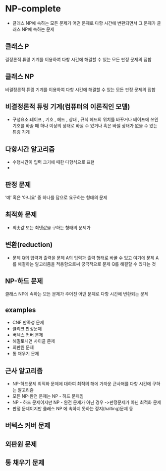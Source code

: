 # NP-complete
- 클래스 NP에 속하는 모든 문제가 어떤 문제로 다항 시간에 변환되면서 그 문제가 클래스 NP에 속하는 문제


## 클래스 P
결정론적 튜링 기계를 이용하여 다항 시간에 해결할 수 있는 모든 판정 문제의 집합

## 클래스 NP
비결정론적 튜링 기계를 이용하여 다항 시간에 해결할 수 있는 모든 판정 문제의 집합

## 비결정론적 튜링 기계(컴퓨터의 이론직인 모델)
- 구성요소:테이프 , 기호 , 헤드 , 상태 , 규칙
헤드의 위치를 바꾸거나 테이프에 쓰인 기호를 바꿀 때 하나 이상의 상태로 바뀔 수 있거나 혹은 바뀔 상태가 없을 수 있는 튜링 기계

## 다항시간 알고리즘
- 수행시간이 입력 크기에 때한 다항식으로 표현
- 

## 판정 문제 
‘예’ 혹은 ‘아니요’ 중 하나를 답으로 요구하는 형태의 문제
## 최적화 문제
- 최솟값 또는 최댓값을 구하는 형태의 문제가

## 변환(reduction)
- 문제 Q의 입력과 출력을 문제 A의 입력과 출력 형태로 바꿀 수 있고 여기에 문제 A를 해결하는 알고리즘을 적용함으로써 궁극적으로 문제 Q를 해결할 수 있다는 것

## NP-하드 문제
클래스 NP에 속하는 모든 문제가 주어진 어떤 문제로 다항 시간에 변환되는 문제




## examples

- CNF 만족성 문제
- 클리크 판정문제
- 버텍스 커버 문제
- 해밀토니언 사이클 문제
- 외판원 문제
- 통 채우기 문제


## 근사 알고리즘
- NP-하드문제
최적화 문제에 대하여 최적의 해에 가까운 근사해를 다항 시간에 구하는 알고리즘
- 모든 NP-완전 문제는 NP - 하드 문제임
- NP - 하드 문제이지만 NP - 완전 문제가 아닌 경우 ->판정문제가 아닌 최적화 문제
- 판정 문제이지만 클래스 NP 에 속하지 못하는 정지(halting)문제 등

##  버텍스 커버 문제
## 외판원 문제
## 통 채우기 문제
